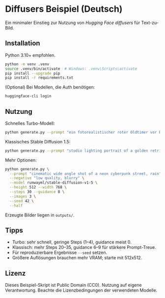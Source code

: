 # Diffusers Beispiel (Deutsch)

Ein minimaler Einstieg zur Nutzung von *Hugging Face diffusers* für Text-zu-Bild.

## Installation

Python 3.10+ empfohlen.

```bash
python -m venv .venv
source .venv/bin/activate  # Windows: .venv\Scripts\activate
pip install --upgrade pip
pip install -r requirements.txt
```

(Optional) Bei Modellen, die Auth benötigen:

```bash
huggingface-cli login
```

## Nutzung

Schnelles Turbo-Modell:

```bash
python generate.py --prompt "ein fotorealistischer roter Oldtimer vor Bergpanorama" --model stabilityai/sd-turbo --steps 2 --guidance 0.0
```

Klassisches Stable Diffusion 1.5:

```bash
python generate.py --prompt "studio lighting portrait of a golden retriever" --model runwayml/stable-diffusion-v1-5 --steps 25 --guidance 7.5
```

Mehr Optionen:

```bash
python generate.py \
  --prompt "cinematic wide angle shot of a neon cyberpunk street, rain" \
  --negative "low quality, blurry" \
  --model runwayml/stable-diffusion-v1-5 \
  --height 512 --width 768 \
  --steps 30 --guidance 8 \
  --images 3 \
  --seed 42 \
  --half
```

Erzeugte Bilder liegen in `outputs/`.

## Tipps

- Turbo: sehr schnell, geringe Steps (1–4), guidance meist 0.
- Klassisch: mehr Steps 20–35, guidance 6–9 für stärkere Prompt-Treue.
- Für reproduzierbare Ergebnisse `--seed` setzen.
- Größere Auflösungen brauchen mehr VRAM; starte mit 512x512.

## Lizenz

Dieses Beispiel-Skript ist Public Domain (CC0). Nutzung auf eigene Verantwortung. Beachte die Lizenzbedingungen der verwendeten Modelle.
